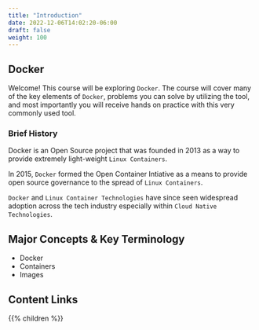 ```yaml
---
title: "Introduction"
date: 2022-12-06T14:02:20-06:00
draft: false
weight: 100
---
```


## Docker

Welcome! This course will be exploring `Docker`. The course will cover many of the key elements of `Docker`, problems you can solve by utilizing the tool, and most importantly you will receive hands on practice with this very commonly used tool.

### Brief History

Docker is an Open Source project that was founded in 2013 as a way to provide extremely light-weight `Linux Containers`.

In 2015, `Docker` formed the Open Container Intiative as a means to provide open source governance to the spread of `Linux Containers`.

`Docker` and `Linux Container Technologies` have since seen widespread adoption across the tech industry especially within `Cloud Native Technologies`. 

## Major Concepts & Key Terminology

- Docker
- Containers
- Images

## Content Links

{{% children %}}
